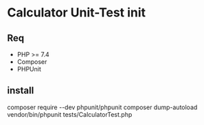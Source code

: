 # Calculator Unit-Test init


## Req

- PHP >= 7.4
- Composer
- PHPUnit 

## install 

composer require --dev phpunit/phpunit
composer dump-autoload
vendor/bin/phpunit tests/CalculatorTest.php